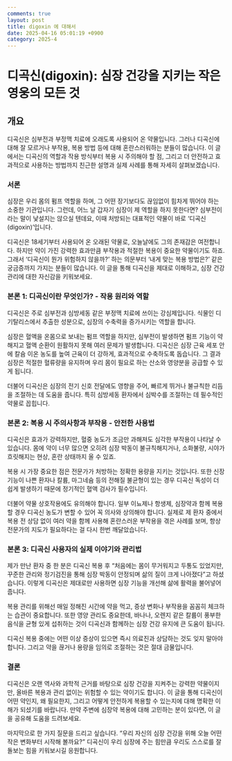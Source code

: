 ```yaml
---
comments: true
layout: post
title: digoxin 에 대해서
date: 2025-04-16 05:01:19 +0900
category: 2025-4
---
```


# 디곡신(digoxin): 심장 건강을 지키는 작은 영웅의 모든 것

## 개요  
디곡신은 심부전과 부정맥 치료에 오래도록 사용되어 온 약물입니다. 그러나 디곡신에 대해 잘 모르거나 부작용, 복용 방법 등에 대해 혼란스러워하는 분들이 많습니다. 이 글에서는 디곡신의 역할과 작용 방식부터 복용 시 주의해야 할 점, 그리고 더 안전하고 효과적으로 사용하는 방법까지 친근한 설명과 실제 사례를 통해 자세히 살펴보겠습니다.

### 서론  
심장은 우리 몸의 펌프 역할을 하며, 그 어떤 장기보다도 끊임없이 힘차게 뛰어야 하는 소중한 기관입니다. 그런데, 어느 날 갑자기 심장이 제 역할을 하지 못한다면? 심부전이라는 말이 낯설지는 않으실 텐데요, 이때 처방되는 대표적인 약물이 바로 ‘디곡신(digoxin)’입니다.

디곡신은 18세기부터 사용되어 온 오래된 약물로, 오늘날에도 그의 존재감은 여전합니다. 하지만 약이 가진 강력한 효과만큼 부작용과 적절한 복용이 중요한 약물이기도 하죠. 그래서 ‘디곡신이 뭔가 위험하지 않을까?’ 하는 의문부터 ‘내게 맞는 복용 방법은?’ 같은 궁금증까지 가지는 분들이 많습니다. 이 글을 통해 디곡신을 제대로 이해하고, 심장 건강 관리에 대한 자신감을 키워보세요.

### 본론 1: 디곡신이란 무엇인가? - 작용 원리와 역할  
디곡신은 주로 심부전과 심방세동 같은 부정맥 치료에 쓰이는 강심제입니다. 식물인 디기탈리스에서 추출한 성분으로, 심장의 수축력을 증가시키는 역할을 합니다.

심장은 혈액을 온몸으로 보내는 펌프 역할을 하지만, 심부전이 발생하면 펌프 기능이 약해지고 혈액 순환이 원활하지 못해 여러 문제가 발생합니다. 디곡신은 심장 근육 세포 안에 칼슘 이온 농도를 높여 근육이 더 강하게, 효과적으로 수축하도록 돕습니다. 그 결과 심장은 적절한 혈류량을 유지하며 우리 몸이 필요로 하는 산소와 영양분을 공급할 수 있게 됩니다.

더불어 디곡신은 심장의 전기 신호 전달에도 영향을 주어, 빠르게 뛰거나 불규칙한 리듬을 조절하는 데 도움을 줍니다. 특히 심방세동 환자에서 심박수를 조절하는 데 필수적인 약물로 꼽힙니다.

### 본론 2: 복용 시 주의사항과 부작용 - 안전한 사용법  
디곡신은 효과가 강력하지만, 혈중 농도가 조금만 과해져도 심각한 부작용이 나타날 수 있습니다. 몸에 약이 너무 많으면 오히려 심장 박동이 불규칙해지거나, 소화불량, 시야가 흐릿해지는 현상, 혼란 상태까지 올 수 있죠.

복용 시 가장 중요한 점은 전문가가 처방하는 정확한 용량을 지키는 것입니다. 또한 신장 기능이 나쁜 환자나 칼륨, 마그네슘 등의 전해질 불균형이 있는 경우 디곡신 독성이 더 쉽게 발생하기 때문에 정기적인 혈액 검사가 필수입니다.

더불어 약물 상호작용에도 유의해야 합니다. 일부 이뇨제나 항생제, 심장약과 함께 복용할 경우 디곡신 농도가 변할 수 있어 꼭 의사와 상의해야 합니다. 실제로 제 환자 중에서 복용 전 상담 없이 여러 약을 함께 사용해 혼란스러운 부작용을 겪은 사례를 보며, 항상 전문가의 지도가 필요하다는 걸 다시 한번 깨달았습니다.

### 본론 3: 디곡신 사용자의 실제 이야기와 관리법  
제가 만난 환자 중 한 분은 디곡신 복용 후 “처음에는 몸이 무거워지고 두통도 있었지만, 꾸준한 관리와 정기검진을 통해 심장 박동이 안정되며 삶의 질이 크게 나아졌다”고 하셨습니다. 이렇게 디곡신은 제대로만 사용하면 심장 기능을 개선해 삶에 활력을 불어넣어 줍니다.

복용 관리를 위해선 매일 정해진 시간에 약을 먹고, 증상 변화나 부작용을 꼼꼼히 체크하는 습관이 중요합니다. 또한 영양 관리도 중요한데, 바나나, 오렌지 같은 칼륨이 풍부한 음식을 균형 있게 섭취하는 것이 디곡신과 함께하는 심장 건강 유지에 큰 도움이 됩니다.

디곡신 복용 중에는 어떤 이상 증상이 있으면 즉시 의료진과 상담하는 것도 잊지 말아야 합니다. 그리고 약을 끊거나 용량을 임의로 조절하는 것은 절대 금물입니다.

### 결론  
디곡신은 오랜 역사와 과학적 근거를 바탕으로 심장 건강을 지켜주는 강력한 약물이지만, 올바른 복용과 관리 없이는 위험할 수 있는 약이기도 합니다. 이 글을 통해 디곡신이 어떤 약인지, 왜 필요한지, 그리고 어떻게 안전하게 복용할 수 있는지에 대해 명확한 이해가 되셨기를 바랍니다. 만약 주변에 심장약 복용에 대해 고민하는 분이 있다면, 이 글을 공유해 도움을 드려보세요.

마지막으로 한 가지 질문을 드리고 싶습니다. “우리 자신의 심장 건강을 위해 오늘 어떤 작은 변화부터 시작해 볼까요?” 디곡신이 우리 심장에 주는 힘만큼 우리도 스스로를 잘 돌보는 힘을 키워보시길 응원합니다.